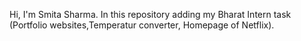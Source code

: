 Hi, I'm Smita Sharma. In this repository adding my Bharat Intern task (Portfolio websites,Temperatur converter, Homepage of Netflix).
